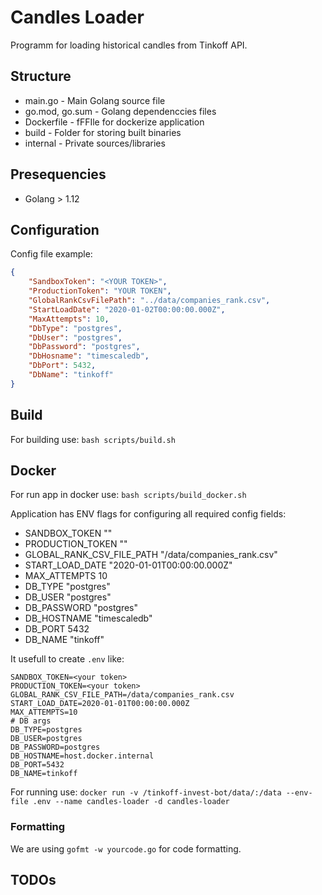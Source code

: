 # Candles Loader

Programm for loading historical candles from Tinkoff API.

## Structure

* main.go - Main Golang source file
* go.mod, go.sum - Golang dependenccies files
* Dockerfile - fFFIle for dockerize application
* build - Folder for storing built binaries
* internal - Private sources/libraries

## Presequencies

* Golang > 1.12

## Configuration

Config file example:

```json
{
    "SandboxToken": "<YOUR TOKEN>",
    "ProductionToken": "YOUR TOKEN",
    "GlobalRankCsvFilePath": "../data/companies_rank.csv",
    "StartLoadDate": "2020-01-02T00:00:00.000Z",
    "MaxAttempts": 10,
    "DbType": "postgres",
    "DbUser": "postgres",
    "DbPassword": "postgres",
    "DbHosname": "timescaledb",
    "DbPort": 5432,
    "DbName": "tinkoff"
}
```

## Build

For building use: `bash scripts/build.sh`

## Docker

For run app in docker use: `bash scripts/build_docker.sh`

Application has ENV flags for configuring all required config fields:

* SANDBOX_TOKEN ""
* PRODUCTION_TOKEN ""
* GLOBAL_RANK_CSV_FILE_PATH "/data/companies_rank.csv"
* START_LOAD_DATE "2020-01-01T00:00:00.000Z"
* MAX_ATTEMPTS 10
* DB_TYPE "postgres"
* DB_USER "postgres"
* DB_PASSWORD "postgres"
* DB_HOSTNAME "timescaledb"
* DB_PORT 5432
* DB_NAME "tinkoff"

It usefull to create `.env` like:

```env
SANDBOX_TOKEN=<your token>
PRODUCTION_TOKEN=<your token>
GLOBAL_RANK_CSV_FILE_PATH=/data/companies_rank.csv
START_LOAD_DATE=2020-01-01T00:00:00.000Z
MAX_ATTEMPTS=10
# DB args
DB_TYPE=postgres
DB_USER=postgres
DB_PASSWORD=postgres
DB_HOSTNAME=host.docker.internal
DB_PORT=5432
DB_NAME=tinkoff
```

For running use: `docker run -v /tinkoff-invest-bot/data/:/data --env-file .env --name candles-loader -d candles-loader`

### Formatting

We are using `gofmt -w yourcode.go` for code formatting.

## TODOs